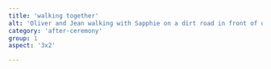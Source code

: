 ```yaml
---
title: 'walking together'
alt: 'Oliver and Jean walking with Sapphie on a dirt road in front of orange maple leaves, with mountains and farm in the background'
category: 'after-ceremony'
group: 1
aspect: '3x2'

---
```

